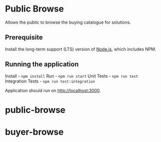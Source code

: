 # Public Browse 

Allows the public to browse the buying catalogue for solutions.

## Prerequisite

Install the long-term support (LTS) version of <a href="https://nodejs.org/en/">Node.js</a>, which includes NPM.

## Running the application
Install - `npm install`
Run - `npm run start`
Unit Tests - `npm run test`
Integration Tests - `npm run test:integration`

Application should run on <a href="http://localhost:3000">http://localhost:3000</a>.
# public-browse
# buyer-browse
